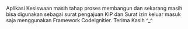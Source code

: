 Aplikasi Kesiswaan masih tahap proses membangun dan sekarang masih bisa digunakan sebagai surat pengajuan KIP dan Surat izin keluar masuk saja menggunakan Framework CodeIgnitier. Terima Kasih ^_^